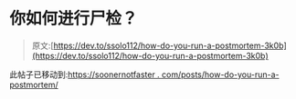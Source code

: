 # 你如何进行尸检？

> 原文:[https://dev.to/ssolo112/how-do-you-run-a-postmortem-3k0b](https://dev.to/ssolo112/how-do-you-run-a-postmortem-3k0b)

此帖子已移动到:[https://soonernotfaster . com/posts/how-do-you-run-a-postmortem/](https://soonernotfaster.com/posts/how-do-you-run-a-postmortem/)